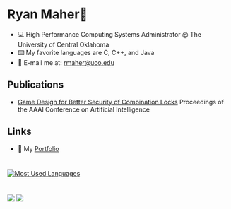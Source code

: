 # Ryan Maher🦎
- 💻 High Performance Computing Systems Administrator @ The University of Central Oklahoma
- ⌨️ My favorite languages are C, C++, and Java
- 📧 E-mail me at: rmaher@uco.edu

## Publications
- [Game Design for Better Security of Combination Locks](https://doi.org/10.1609/aaai.v36i11.21547) Proceedings of the AAAI Conference on Artificial Intelligence

## Links
- 📓 My [Portfolio](https://www.ryanmaher.dev/)
#
[![Most Used Languages](https://github-readme-stats.vercel.app/api/top-langs/?username=ryan-maher&layout=compact)](https://github.com/ryan-maher/github-readme-stats)
# 
![](https://komarev.com/ghpvc/?username=ryan-maher&style=plastic&color=brightgreen&label=Visitors)
![](https://img.shields.io/coincap/price-usd/bitcoin?color=brightgreen&style=plastic)


<!--
![](https://img.shields.io/github/last-commit/ryan-maher/ryan-maher?style=plastic)
**ryan-maher/ryan-maher** is a ✨ _special_ ✨ repository because its `README.md` (this file) appears on your GitHub profile.

Here are some ideas to get you started:

- 🔭 I’m currently working on ...
- 🌱 I’m currently learning ...
- 👯 I’m looking to collaborate on ...
- 🤔 I’m looking for help with ...
- 💬 Ask me about ...
- 📫 How to reach me: ...
- 😄 Pronouns: ...
- ⚡ Fun fact: ...
-->
